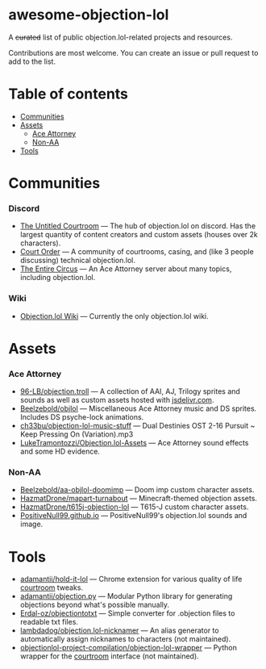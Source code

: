 # awesome-objection-lol
A ~~curated~~ list of public objection.lol-related projects and resources.

Contributions are most welcome. You can create an issue or pull request to add to the list.

# Table of contents
- [Communities](#communities)
- [Assets](#assets)
    - [Ace Attorney](#ace-attorney)
    - [Non-AA](#non-aa)
- [Tools](#tools)


# Communities
### Discord
- [The Untitled Courtroom](https://discord.com/invite/aX9Y5g9uwY) — The hub of objection.lol on discord. Has the largest quantity of content creators and custom assets (houses over 2k characters).
- [Court Order](https://discord.gg/5dMRR37FWt) — A community of courtrooms, casing, and (like 3 people discussing) technical objection.lol.
- [The Entire Circus](https://discord.com/invite/tQGqubBanw) — An Ace Attorney server about many topics, including objection.lol.

### Wiki
- [Objection.lol Wiki](https://objectionlol.fandom.com/wiki/Objection_dot_lol_Wiki) — Currently the only objection.lol wiki.


# Assets
### Ace Attorney
- [96-LB/objection.troll](https://github.com/96-LB/objection.troll) — A collection of AAI, AJ, Trilogy sprites and sounds as well as custom assets hosted with [jsdelivr.com](https://jsdelivr.com).
- [Beelzebold/objlol](https://github.com/Beelzebold/Objlol) — Miscellaneous Ace Attorney music and DS sprites. Includes DS psyche-lock animations.
- [ch33bu/objection-lol-music-stuff](https://github.com/ch33bu/objection-lol-music-stuff) — Dual Destinies OST 2-16 Pursuit ~ Keep Pressing On (Variation).mp3
- [LukeTramontozzi/Objection.lol-Assets](https://github.com/LukeTramontozzi/Objection.lol-Assets) — Ace Attorney sound effects and some HD evidence.

### Non-AA 
- [Beelzebold/aa-objlol-doomimp](https://github.com/Beelzebold/aa-objlol-doomimp) — Doom imp custom character assets.
- [HazmatDrone/mapart-turnabout](https://github.com/HazmatDrone/mapart-turnabout) — Minecraft-themed objection assets.
- [HazmatDrone/t615j-objection-lol](https://github.com/HazmatDrone/t615j-objection-lol) — T615-J custom character assets.
- [PositiveNull99.github.io](https://github.com/PositiveNull99/PositiveNull99.github.io) — PositiveNull99's objection.lol sounds and image.


# Tools
- [adamantii/hold-it-lol](https://github.com/adamantii/hold-it-lol) — Chrome extension for various quality of life [courtroom](https://objection.lol/courtroom) tweaks.
- [adamantii/objection.py](https://github.com/adamantii/objection.py) — Modular Python library for generating objections beyond what's possible manually.
- [Erdal-oz/objectiontotxt](https://github.com/Erdal-oz/objectiontotxt) — Simple converter for .objection files to readable txt files.
- [lambdadog/objection.lol-nicknamer](https://github.com/lambdadog/objection.lol-nicknamer) — An alias generator to automatically assign nicknames to characters (not maintained).
- [objectionlol-project-compilation/objection-lol-wrapper](https://github.com/objectionlol-project-compilation/objection-lol-wrapper) — Python wrapper for the [courtroom](https://objection.lol/courtroom) interface (not maintained).

